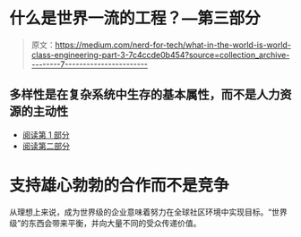 # 什么是世界一流的工程？—第三部分

> 原文：<https://medium.com/nerd-for-tech/what-in-the-world-is-world-class-engineering-part-3-7c4ccde0b454?source=collection_archive---------7----------------------->

## 多样性是在复杂系统中生存的基本属性，而不是人力资源的主动性

*   [阅读第 1 部分](https://jdcarlston.medium.com/what-in-the-world-is-world-class-engineering-de966cdf7c0d)
*   [阅读第二部分](https://jdcarlston.medium.com/what-in-the-world-is-world-class-engineering-part-2-4b384c74dc19)

# 支持雄心勃勃的合作而不是竞争

从理想上来说，成为世界级的企业意味着努力在全球社区环境中实现目标。“世界级”的东西会带来平衡，并向大量不同的受众传递价值。